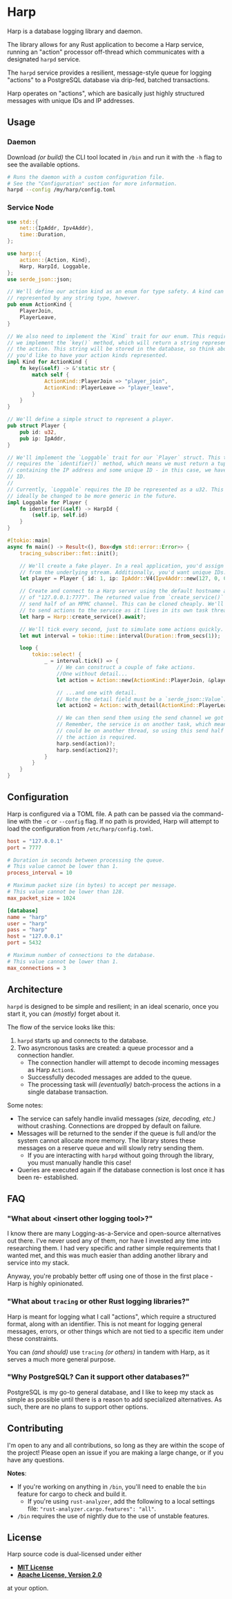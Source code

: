 # Harp

Harp is a database logging library and daemon.

The library allows for any Rust application to become a Harp service, running an
"action" processor off-thread which communicates with a designated `harpd`
service.

The `harpd` service provides a resilient, message-style queue for logging
"actions" to a PostgreSQL database via drip-fed, batched transactions.

Harp operates on "actions", which are basically just highly structured messages
with unique IDs and IP addresses.

## Usage

### Daemon

Download _(or build)_ the CLI tool located in `/bin` and run it with the `-h`
flag to see the available options.

```bash
# Runs the daemon with a custom configuration file.
# See the "Configuration" section for more information.
harpd --config /my/harp/config.toml
```

### Service Node

```rust no_run
use std::{
    net::{IpAddr, Ipv4Addr},
    time::Duration,
};

use harp::{
    action::{Action, Kind},
    Harp, HarpId, Loggable,
};
use serde_json::json;

// We'll define our action kind as an enum for type safety. A kind can be
// represented by any string type, however.
pub enum ActionKind {
    PlayerJoin,
    PlayerLeave,
}

// We also need to implement the `Kind` trait for our enum. This requires that
// we implement the `key()` method, which will return a string representation of
// the action. This string will be stored in the database, so think about how
// you'd like to have your action kinds represented.
impl Kind for ActionKind {
    fn key(&self) -> &'static str {
        match self {
            ActionKind::PlayerJoin => "player_join",
            ActionKind::PlayerLeave => "player_leave",
        }
    }
}

// We'll define a simple struct to represent a player.
pub struct Player {
    pub id: u32,
    pub ip: IpAddr,
}

// We'll implement the `Loggable` trait for our `Player` struct. This trait
// requires the `identifier()` method, which means we must return a tuple
// containing the IP address and some unique ID - in this case, we have a player
// ID.
//
// Currently, `Loggable` requires the ID be represented as a u32. This will
// ideally be changed to be more generic in the future.
impl Loggable for Player {
    fn identifier(&self) -> HarpId {
        (self.ip, self.id)
    }
}

#[tokio::main]
async fn main() -> Result<(), Box<dyn std::error::Error>> {
    tracing_subscriber::fmt::init();

    // We'll create a fake player. In a real application, you'd assign the IP
    // from the underlying stream. Additionally, you'd want unique IDs.
    let player = Player { id: 1, ip: IpAddr::V4(Ipv4Addr::new(127, 0, 0, 1)) };

    // Create and connect to a Harp server using the default hostname and port
    // of "127.0.0.1:7777". The returned value from `create_service()` is the
    // send half of an MPMC channel. This can be cloned cheaply. We'll use this
    // to send actions to the service as it lives in its own task thread.
    let harp = Harp::create_service().await?;

    // We'll tick every second, just to simulate some actions quickly.
    let mut interval = tokio::time::interval(Duration::from_secs(1));

    loop {
        tokio::select! {
            _ = interval.tick() => {
                // We can construct a couple of fake actions.
                //One without detail...
                let action = Action::new(ActionKind::PlayerJoin, &player);

                // ...and one with detail.
                // Note the detail field must be a `serde_json::Value`.
                let action2 = Action::with_detail(ActionKind::PlayerLeave, json!({ "reason": "lost connection"}), &player);

                // We can then send them using the send channel we got earlier.
                // Remember, the service is on another task, which means it
                // could be on another thread, so using this send half to pass
                // the action is required.
                harp.send(action)?;
                harp.send(action2)?;
            }
        }
    }
}

```

## Configuration

Harp is configured via a TOML file. A path can be passed via the command-line
with the `-c` or `--config` flag. If no path is provided, Harp will attempt to
load the configuration from `/etc/harp/config.toml`.

```toml
host = "127.0.0.1"
port = 7777

# Duration in seconds between processing the queue.
# This value cannot be lower than 1.
process_interval = 10

# Maximum packet size (in bytes) to accept per message.
# This value cannot be lower than 128.
max_packet_size = 1024

[database]
name = "harp"
user = "harp"
pass = "harp"
host = "127.0.0.1"
port = 5432

# Maximum number of connections to the database.
# This value cannot be lower than 1.
max_connections = 3
```

## Architecture

`harpd` is designed to be simple and resilient; in an ideal scenario, once you
start it, you can _(mostly)_ forget about it.

The flow of the service looks like this:

1. `harpd` starts up and connects to the database.
2. Two asyncronous tasks are created: a queue processor and a connection
   handler.
   - The connection handler will attempt to decode incoming messages as Harp
     `Action`s.
   - Successfully decoded messages are added to the queue.
   - The processing task will _(eventually)_ batch-process the actions in a
     single database transaction.

Some notes:

- The service can safely handle invalid messages _(size, decoding, etc.)_
  without crashing. Connections are dropped by default on failure.
- Messages will be returned to the sender if the queue is full and/or the system
  cannot allocate more memory. The library stores these messages on a reserve
  queue and will slowly retry sending them.
  - If you are interacting with `harpd` without going through the library, you
    must manually handle this case!
- Queries are executed again if the database connection is lost once it has been
  re- established.

## FAQ

### "What about \<insert other logging tool\>?"

I know there are many Logging-as-a-Service and open-source alternatives out
there. I've never used any of them, nor have I invested any time into
researching them. I had very specific and rather simple requirements that I
wanted met, and this was much easier than adding another library and service
into my stack.

Anyway, you're probably better off using one of those in the first place - Harp
is highly opinionated.

### "What about `tracing` or other Rust logging libraries?"

Harp is meant for logging what I call "actions", which require a structured
format, along with an identifier. This is not meant for logging general
messages, errors, or other things which are not tied to a specific item under
these constraints.

You can _(and should)_ use `tracing` _(or others)_ in tandem with Harp, as it
serves a much more general purpose.

### "Why PostgreSQL? Can it support other databases?"

PostgreSQL is my go-to general database, and I like to keep my stack as simple
as possible until there is a reason to add specialized alternatives. As such,
there are no plans to support other options.

## Contributing

I'm open to any and all contributions, so long as they are within the scope of
the project! Please open an issue if you are making a large change, or if you
have any questions.

__Notes__:

- If you're working on anything in `/bin`, you'll need to enable the `bin`
  feature for cargo to check and build it.
  - If you're using `rust-analyzer`,  add the following to a local settings
file: `"rust-analyzer.cargo.features": "all"`.
- `/bin` requires the use of nightly due to the use of unstable features.

## License

Harp source code is dual-licensed under either

- __[MIT License](/LICENSE-MIT)__
- __[Apache License, Version 2.0](/LICENSE-APACHE)__

at your option.
